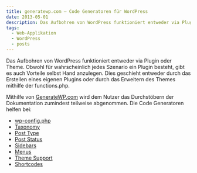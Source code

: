 ```yaml
---
title: generatewp.com – Code Generatoren für WordPress
date: 2013-05-01
description: Das Aufbohren von WordPress funktioniert entweder via Plugin oder Theme. Obwohl für wahrscheinlich jedes Szenario ein Plugin besteht, gibt es auch Vorteile selbst Hand anzulegen. Dies geschieht entweder durch das Erstellen eines eigenen Plugins oder durch das Erweitern des Themes mithilfe der functions.php.
tags:
  - Web-Applikation
  - WordPress
  - posts
---
```

Das Aufbohren von WordPress funktioniert entweder via Plugin oder Theme. Obwohl für wahrscheinlich jedes Szenario ein Plugin besteht, gibt es auch Vorteile selbst Hand anzulegen. Dies geschieht entweder durch das Erstellen eines eigenen Plugins oder durch das Erweitern des Themes mithilfe der functions.php.

Mithilfe von [GenerateWP.com](http://generatewp.com/) wird dem Nutzer das Durchstöbern der Dokumentation zumindest teilweise abgenommen. Die Code Generatoren helfen bei:

- [wp-config.php](http://generatewp.com/wp-config/)
- [Taxonomy](http://generatewp.com/taxonomy/)
- [Post Type](http://generatewp.com/post-type/)
- [Post Status](http://generatewp.com/post-status/)
- [Sidebars](http://generatewp.com/sidebar/)
- [Menus](http://generatewp.com/nav-menus/)
- [Theme Support](http://generatewp.com/theme-support/)
- [Shortcodes](http://generatewp.com/shortcodes/)
